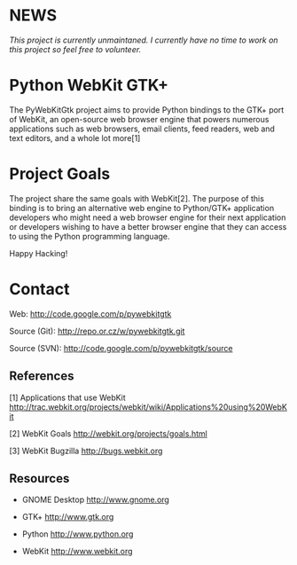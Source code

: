 # NEWS

*This project is currently unmaintaned. I currently have no time to work on this project so feel free to volunteer.*

# Python WebKit GTK+

The PyWebKitGtk project aims to provide Python bindings to the GTK+ port of
WebKit, an open-source web browser engine that powers numerous applications
such as web browsers, email clients, feed readers, web and text editors, and a
whole lot more[1]

# Project Goals

The project share the same goals with WebKit[2]. The purpose of this binding
is to bring an alternative web engine to Python/GTK+ application developers who
might need a web browser engine for their next application or developers
wishing to have a better browser engine that they can access to using the
Python programming language.

Happy Hacking!

# Contact

Web:            http://code.google.com/p/pywebkitgtk

Source (Git):   http://repo.or.cz/w/pywebkitgtk.git

Source (SVN):   http://code.google.com/p/pywebkitgtk/source


References
----

[1] Applications that use WebKit 
    http://trac.webkit.org/projects/webkit/wiki/Applications%20using%20WebKit

[2] WebKit Goals
    http://webkit.org/projects/goals.html

[3] WebKit Bugzilla
    http://bugs.webkit.org


Resources
----

 * GNOME Desktop
   http://www.gnome.org

 * GTK+
   http://www.gtk.org

 * Python
   http://www.python.org

 * WebKit
   http://www.webkit.org
